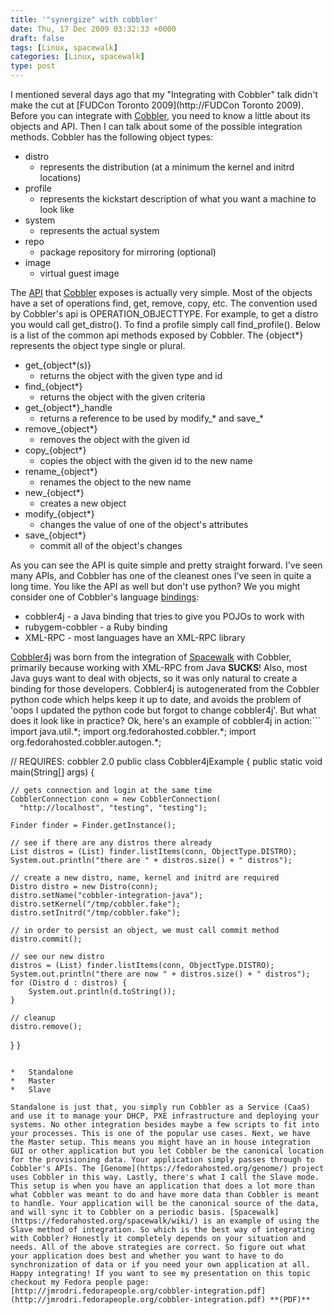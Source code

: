 ```yaml
---
title: '"synergize" with cobbler'
date: Thu, 17 Dec 2009 03:32:33 +0000
draft: false
tags: [Linux, spacewalk]
categories: [Linux, spacewalk]
type: post
---
```


I mentioned several days ago that my "Integrating with Cobbler" talk didn't make the cut at [FUDCon Toronto 2009](http://FUDCon Toronto 2009). Before you can integrate with [Cobbler](https://fedorahosted.org/cobbler/), you need to know a little about its objects and API. Then I can talk about some of the possible integration methods. Cobbler has the following object types:

*   distro
    *   represents the distribution (at a minimum the kernel and initrd locations)
*   profile
    *   represents the kickstart description of what you want a machine to look like
*   system
    *   represents the actual system
*   repo
    *   package repository for mirroring (optional)
*   image
    *   virtual guest image

The [API](http://bit.ly/82ANpr) that [Cobbler](https://fedorahosted.org/cobbler/wiki/DeveloperDocs#API) exposes is actually very simple. Most of the objects have a set of operations find, get, remove, copy, etc. The convention used by Cobbler's api is OPERATION\_OBJECTTYPE. For example, to get a distro you would call get\_distro(). To find a profile simply call find\_profile(). Below is a list of the common api methods exposed by Cobbler. The {object\*} represents the object type single or plural.

*   get\_{object\*(s)}
    *   returns the object with the given type and id
*   find\_{object\*}
    *   returns the object with the given criteria
*   get\_{object\*}\_handle
    *   returns a reference to be used by modify\_\* and save\_\*
*   remove\_{object\*}
    *   removes the object with the given id
*   copy\_{object\*}
    *   copies the object with the given id to the new name
*   rename\_{object\*}
    *   renames the object to the new name
*   new\_{object\*}
    *   creates a new object
*   modify\_{object\*}
    *   changes the value of one of the object's attributes
*   save\_{object\*}
    *   commit all of the object's changes

As you can see the API is quite simple and pretty straight forward. I've seen many APIs, and Cobbler has one of the cleanest ones I've seen in quite a long time. You like the API as well but don't use python? We you might consider one of Cobbler's language [bindings](https://fedorahosted.org/cobbler/wiki/DeveloperDocs#API):

*   cobbler4j - a Java binding that tries to give you POJOs to work with
*   rubygem-cobbler - a Ruby binding
*   XML-RPC - most languages have an XML-RPC library

[Cobbler4j](https://fedorahosted.org/cobbler/wiki/CobblerForJava) was born from the integration of [Spacewalk](https://fedorahosted.org/spacewalk/wiki/) with Cobbler, primarily because working with XML-RPC from Java **SUCKS**! Also, most Java guys want to deal with objects, so it was only natural to create a binding for those developers. Cobbler4j is autogenerated from the Cobbler python code which helps keep it up to date, and avoids the problem of 'oops I updated the python code but forgot to change cobbler4j'. But what does it look like in practice? Ok, here's an example of cobbler4j in action:```
import java.util.\*;
import org.fedorahosted.cobbler.\*;
import org.fedorahosted.cobbler.autogen.\*;

// REQUIRES: cobbler 2.0
public class Cobbler4jExample {
  public static void main(String\[\] args) {

    // gets connection and login at the same time
    CobblerConnection conn = new CobblerConnection(
      "http://localhost", "testing", "testing");

    Finder finder = Finder.getInstance();

    // see if there are any distros there already
    List distros = (List) finder.listItems(conn, ObjectType.DISTRO);
    System.out.println("there are " + distros.size() + " distros");

    // create a new distro, name, kernel and initrd are required
    Distro distro = new Distro(conn);
    distro.setName("cobbler-integration-java");
    distro.setKernel("/tmp/cobbler.fake");
    distro.setInitrd("/tmp/cobbler.fake");

    // in order to persist an object, we must call commit method
    distro.commit();

    // see our new distro
    distros = (List) finder.listItems(conn, ObjectType.DISTRO);
    System.out.println("there are now " + distros.size() + " distros");
    for (Distro d : distros) {
        System.out.println(d.toString());
    }

    // cleanup
    distro.remove();
  }
}
```That's cool and all, but I already know how to call APIs exposed by services. But what are some of the strategies for putting Cobbler into my application? I'm glad you asked (if not, you really should be thinking this) :) There are basically 3 ways of setting up Cobbler for your application.

*   Standalone
*   Master
*   Slave

Standalone is just that, you simply run Cobbler as a Service (CaaS) and use it to manage your DHCP, PXE infrastructure and deploying your systems. No other integration besides maybe a few scripts to fit into your processes. This is one of the popular use cases. Next, we have the Master setup. This means you might have an in house integration GUI or other application but you let Cobbler be the canonical location for the provisioning data. Your application simply passes through to Cobbler's APIs. The [Genome](https://fedorahosted.org/genome/) project uses Cobbler in this way. Lastly, there's what I call the Slave mode. This setup is when you have an application that does a lot more than what Cobbler was meant to do and have more data than Cobbler is meant to handle. Your application will be the canonical source of the data, and will sync it to Cobbler on a periodic basis. [Spacewalk](https://fedorahosted.org/spacewalk/wiki/) is an example of using the Slave method of integration. So which is the best way of integrating with Cobbler? Honestly it completely depends on your situation and needs. All of the above strategies are correct. So figure out what your application does best and whether you want to have to do synchronization of data or if you need your own application at all. Happy integrating! If you want to see my presentation on this topic checkout my Fedora people page: [http://jmrodri.fedorapeople.org/cobbler-integration.pdf](http://jmrodri.fedorapeople.org/cobbler-integration.pdf) **(PDF)**